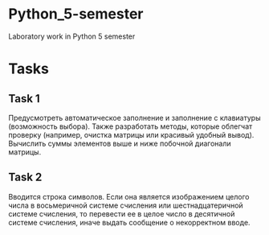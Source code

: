 # Python_5-semester
Laboratory work in Python 5 semester

# Tasks
## Task 1
Предусмотреть автоматическое заполнение и заполнение с клавиатуры (возможность выбора). Также разработать методы, которые облегчат проверку (например, очистка матрицы или красивый удобный вывод).
Вычислить суммы элементов выше и ниже побочной диагонали матрицы.

## Task 2
Вводится строка символов. Если она является изображением целого числа в восьмеричной системе счисления или шестнадцатеричной системе счисления, то перевести ее в целое число в десятичной системе счисления, иначе выдать сообщение о некорректном вводе.